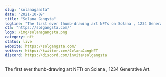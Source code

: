 ```yaml
---
slug: "solanagansta"
date: "2021-10-09"
title: "Solana Gangsta"
logline: "The first ever thumb-drawing art NFTs on Solana , 1234 Generative Art."
cta: "https://solgangsta.com/"
logo: /img/solanagangsta.png
category: nft
status: live
website: https://solgangsta.com/
twitter: https://twitter.com/SolanaGangNFT
discord: https://discord.com/invite/solgangsta
---
```


The first ever thumb-drawing art NFTs on Solana , 1234 Generative Art.
